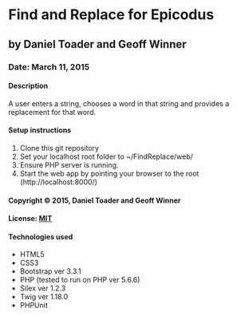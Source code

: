 # Find and Replace for Epicodus
## by Daniel Toader and Geoff Winner
### Date: March 11, 2015
#### Description
A user enters a string, chooses a word in that string and provides a replacement for that word.

#### Setup instructions
1. Clone this git repository
2. Set your localhost root folder to ~/FindReplace/web/
3. Ensure PHP server is running.
4. Start the web app by pointing your browser to the root (http://localhost:8000/)  

#### Copyright © 2015, Daniel Toader and Geoff Winner

#### License: [MIT](https://github.com/twbs/bootstrap/blob/master/LICENSE")  

#### Technologies used
- HTML5
- CSS3
- Bootstrap ver 3.3.1
- PHP (tested to run on PHP ver 5.6.6)
- Silex ver 1.2.3
- Twig ver 1.18.0
- PHPUnit
